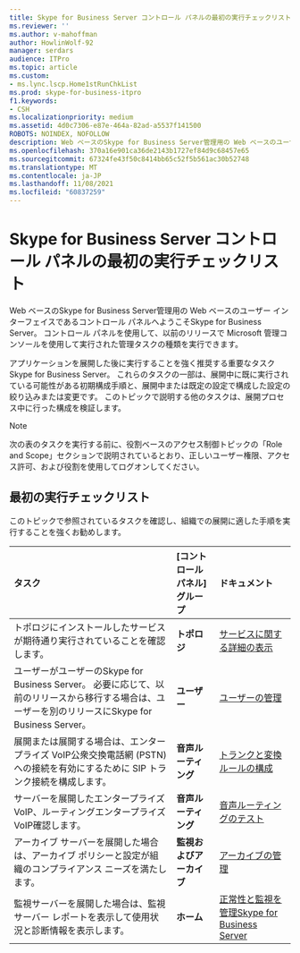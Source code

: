 ```yaml
---
title: Skype for Business Server コントロール パネルの最初の実行チェックリスト
ms.reviewer: ''
ms.author: v-mahoffman
author: HowlinWolf-92
manager: serdars
audience: ITPro
ms.topic: article
ms.custom:
- ms.lync.lscp.Home1stRunChkList
ms.prod: skype-for-business-itpro
f1.keywords:
- CSH
ms.localizationpriority: medium
ms.assetid: 4d0c7306-e87e-464a-82ad-a5537f141500
ROBOTS: NOINDEX, NOFOLLOW
description: Web ベースのSkype for Business Server管理用の Web ベースのユーザー インターフェイスであるコントロール パネルへようこそSkype for Business Server。 コントロール パネルを使用して、以前のリリースで Microsoft 管理コンソールを使用して実行された管理タスクの種類を実行できます。
ms.openlocfilehash: 370a16e901ca36de2143b1727ef84d9c68457e65
ms.sourcegitcommit: 67324fe43f50c8414bb65c52f5b561ac30b52748
ms.translationtype: MT
ms.contentlocale: ja-JP
ms.lasthandoff: 11/08/2021
ms.locfileid: "60837259"
---
```

# <a name="first-run-checklist-for-skype-for-business-server-control-panel"></a>Skype for Business Server コントロール パネルの最初の実行チェックリスト

Web ベースのSkype for Business Server管理用の Web ベースのユーザー インターフェイスであるコントロール パネルへようこそSkype for Business Server。 コントロール パネルを使用して、以前のリリースで Microsoft 管理コンソールを使用して実行された管理タスクの種類を実行できます。

アプリケーションを展開した後に実行することを強く推奨する重要なタスクSkype for Business Server。 これらのタスクの一部は、展開中に既に実行されている可能性がある初期構成手順と、展開中または既定の設定で構成した設定の絞り込みまたは変更です。 このトピックで説明する他のタスクは、展開プロセス中に行った構成を検証します。

> [!NOTE]
> 次の表のタスクを実行する前に、役割ベースのアクセス制御トピックの「Role and Scope」セクションで説明されているとおり、正しいユーザー権限、アクセス許可[](/previous-versions/office/lync-server-2013/lync-server-2013-planning-for-role-based-access-control)、および役割を使用してログオンしてください。

## <a name="first-run-checklist"></a>最初の実行チェックリスト

このトピックで参照されているタスクを確認し、組織での展開に適した手順を実行することを強くお勧めします。

|**タスク**|**[コントロール パネル] グループ**|**ドキュメント**|
|:-----|:-----|:-----|
|トポロジにインストールしたサービスが期待通り実行されていることを確認します。  <br/> |**トポロジ** <br/> |[サービスに関する詳細の表示](/previous-versions/office/lync-server-2013/lync-server-2013-view-details-about-a-service) <br/> |
|ユーザーがユーザーのSkype for Business Server。 必要に応じて、以前のリリースから移行する場合は、ユーザーを別のリリースにSkype for Business Server。  <br/> |**ユーザー** <br/> |[ユーザーの管理](/previous-versions/office/lync-server-2013/lync-server-2013-user-accounts-enabled-for-lync-server) <br/> |
|展開または展開する場合は、エンタープライズ VoIP公衆交換電話網 (PSTN) への接続を有効にするために SIP トランク接続を構成します。  <br/> |**音声ルーティング** <br/> |[トランクと変換ルールの構成](/previous-versions/office/lync-server-2013/lync-server-2013-configuring-trunks) <br/> |
|サーバーを展開したエンタープライズ VoIP、ルーティングエンタープライズ VoIP確認します。  <br/> |**音声ルーティング** <br/> |[音声ルーティングのテスト](/previous-versions/office/lync-server-2013/lync-server-2013-test-voice-routing) <br/> |
|アーカイブ サーバーを展開した場合は、アーカイブ ポリシーと設定が組織のコンプライアンス ニーズを満たします。  <br/> |**監視およびアーカイブ** <br/> |[アーカイブの管理](/previous-versions/office/lync-server-2013/lync-server-2013-managing-archiving) <br/> |
|監視サーバーを展開した場合は、監視サーバー レポートを表示して使用状況と診断情報を表示します。  <br/> |**ホーム** <br/> |[正常性と監視を管理Skype for Business Server](../../../manage/health-and-monitoring/health-and-monitoring.md) <br/> |